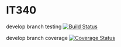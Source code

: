 # IT340

develop branch testing
[![Build Status](https://travis-ci.org/alahjouji/IT340.svg?branch=develop)](https://travis-ci.org/alahjouji/IT340)

develop branch coverage
[![Coverage Status](https://coveralls.io/repos/alahjouji/IT340/badge.svg?branch=develop&service=github)](https://coveralls.io/github/alahjouji/IT340?branch=develop)